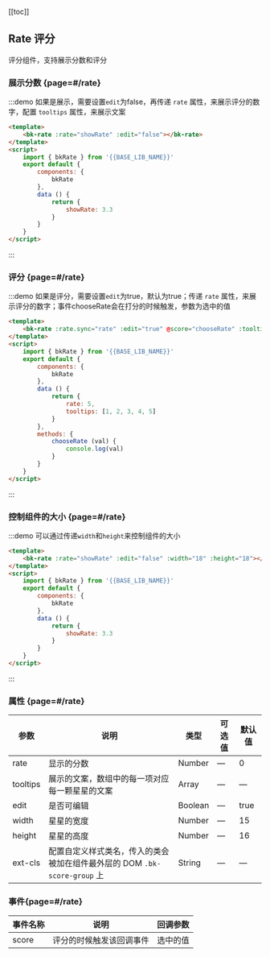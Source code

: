 <script>
    import { bkRate } from '@'

    export default {
        components: {
            bkRate
        },
        data () {
            return {
                showRate: 3.3,
                rate: 5,
                tooltips: [1, 2, 3, 4, 5]
            }
        },
        methods: {
            chooseRate (val) {
                console.log(val)
            }
        }
    }
</script>

[[toc]]

## Rate 评分

评分组件，支持展示分数和评分

### 展示分数 {page=#/rate}

:::demo 如果是展示，需要设置`edit`为false，再传递 `rate` 属性，来展示评分的数字，配置 `tooltips` 属性，来展示文案

```html
<template>
    <bk-rate :rate="showRate" :edit="false"></bk-rate>
</template>
<script>
    import { bkRate } from '{{BASE_LIB_NAME}}'
    export default {
        components: {
            bkRate
        },
        data () {
            return {
                showRate: 3.3
            }
        }
    }
</script>
```
:::

### 评分 {page=#/rate}

:::demo 如果是评分，需要设置`edit`为true，默认为true；传递 `rate` 属性，来展示评分的数字；事件chooseRate会在打分的时候触发，参数为选中的值

```html
<template>
    <bk-rate :rate.sync="rate" :edit="true" @score="chooseRate" :tooltips="tooltips"></bk-rate>
</template>
<script>
    import { bkRate } from '{{BASE_LIB_NAME}}'
    export default {
        components: {
            bkRate
        },
        data () {
            return {
                rate: 5,
                tooltips: [1, 2, 3, 4, 5]
            }
        },
        methods: {
            chooseRate (val) {
                console.log(val)
            }
        }
    }
</script>
```
:::

### 控制组件的大小 {page=#/rate}

:::demo 可以通过传递`width`和`height`来控制组件的大小

```html
<template>
    <bk-rate :rate="showRate" :edit="false" :width="18" :height="18"></bk-rate>
</template>
<script>
    import { bkRate } from '{{BASE_LIB_NAME}}'
    export default {
        components: {
            bkRate
        },
        data () {
            return {
                showRate: 3.3
            }
        }
    }
</script>
```
:::

### 属性 {page=#/rate}
| 参数 | 说明 | 类型 | 可选值 | 默认值 |
|------|------|------|------|------|
| rate | 显示的分数 | Number | — | 0 |
| tooltips | 展示的文案，数组中的每一项对应每一颗星星的文案 | Array | — | — |
| edit | 是否可编辑 | Boolean | — | true |
| width | 星星的宽度 | Number | — | 15 |
| height | 星星的高度 | Number | — | 16 |
| ext-cls | 配置自定义样式类名，传入的类会被加在组件最外层的 DOM `.bk-score-group` 上 | String | — | — |

### 事件{page=#/rate}
| 事件名称 | 说明 | 回调参数 |
|------|------|------|
| score | 评分的时候触发该回调事件 | 选中的值 |
